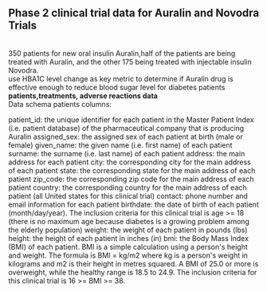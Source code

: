## Phase 2 clinical trial data for Auralin and Novodra Trials
<br>
350 patients for new oral insulin Auralin,half of the patients are being treated with Auralin, and the other 175 being treated with injectable insulin Novodra.
<br>
use HBA1C level change as key metric to determine if Auralin drug is effective enough to reduce blood sugar level for diabetes patients
<br>
<b>patients,treatments, adverse reactions data</b>
<br>
Data schema 
patients columns:

patient_id: the unique identifier for each patient in the Master Patient Index (i.e. patient database) of the pharmaceutical company that is producing Auralin
assigned_sex: the assigned sex of each patient at birth (male or female)
given_name: the given name (i.e. first name) of each patient
surname: the surname (i.e. last name) of each patient
address: the main address for each patient
city: the corresponding city for the main address of each patient
state: the corresponding state for the main address of each patient
zip_code: the corresponding zip code for the main address of each patient
country: the corresponding country for the main address of each patient (all United states for this clinical trial)
contact: phone number and email information for each patient
birthdate: the date of birth of each patient (month/day/year). The inclusion criteria for this clinical trial is age >= 18 (there is no maximum age because diabetes is a growing problem among the elderly population)
weight: the weight of each patient in pounds (lbs)
height: the height of each patient in inches (in)
bmi: the Body Mass Index (BMI) of each patient. BMI is a simple calculation using a person's height and weight. The formula is BMI = kg/m2 where kg is a person's weight in kilograms and m2 is their height in metres squared. A BMI of 25.0 or more is overweight, while the healthy range is 18.5 to 24.9. The inclusion criteria for this clinical trial is 16 >= BMI >= 38.


